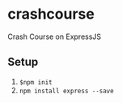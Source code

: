 # crashcourse
Crash Course on ExpressJS

## Setup
1. ```$npm init```
2. ```npm install express --save```


